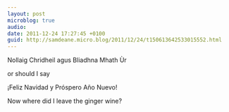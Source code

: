 ```yaml
---
layout: post
microblog: true
audio: 
date: 2011-12-24 17:27:45 +0100
guid: http://samdeane.micro.blog/2011/12/24/t150613642533015552.html
---
```

Nollaig Chridheil agus Bliadhna Mhath Ùr

or should I say

¡Feliz Navidad y Próspero Año Nuevo!

Now where did I leave the ginger wine?
